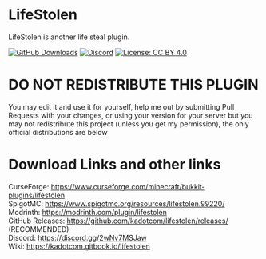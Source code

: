 # LifeStolen

LifeStolen is another life steal plugin.

[![GitHub Downloads](https://img.shields.io/github/downloads/kadotcom/lifestolen/total?label=github&logo=github)](https://github.com/kadotcom/lifestolen/releases)
[![Discord](https://img.shields.io/discord/872329028596535307?label=discord&logo=discord)](https://discord.gg/kbFsgPE4b6/)
[![License: CC BY 4.0](https://licensebuttons.net/l/by/4.0/80x15.png)](https://www.curseforge.com/project/567776/license)

# DO NOT REDISTRIBUTE THIS PLUGIN

You may edit it and use it for yourself, help me out by submitting Pull Requests with your changes, or using your version for your server but you may not redistribute this project (unless you get my permission), the only official distributions are below


# Download Links and other links

CurseForge: https://www.curseforge.com/minecraft/bukkit-plugins/lifestolen \
SpigotMC: https://www.spigotmc.org/resources/lifestolen.99220/ \
Modrinth: https://modrinth.com/plugin/lifestolen \
GitHub Releases: https://github.com/kadotcom/lifestolen/releases/ (RECOMMENDED)\
Discord: https://discord.gg/2wNv7MSJaw \
Wiki: https://kadotcom.gitbook.io/lifestolen
